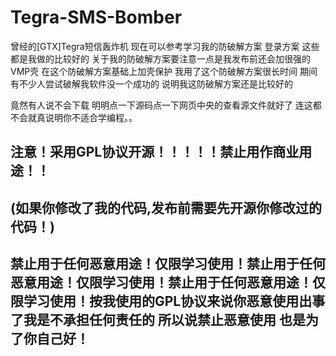 # Tegra-SMS-Bomber
曾经的[GTX]Tegra短信轰炸机 现在可以参考学习我的防破解方案 登录方案 这些都是我做的比较好的 关于我的防破解方案要注意一点是我发布前还会加很强的VMP壳 在这个防破解方案基础上加壳保护 我用了这个防破解方案很长时间 期间有不少人尝试破解我软件没一个成功的 说明我这防破解方案还是比较好的

竟然有人说不会下载 明明点一下源码点一下网页中央的查看源文件就好了 连这都不会就真说明你不适合学编程。。
## __注意！采用GPL协议开源！！！！！禁止用作商业用途！！__ ##
## __(如果你修改了我的代码,发布前需要先开源你修改过的代码！)__ ##
## __禁止用于任何恶意用途！仅限学习使用！禁止用于任何恶意用途！仅限学习使用！禁止用于任何恶意用途！仅限学习使用！按我使用的GPL协议来说你恶意使用出事了我是不承担任何责任的 所以说禁止恶意使用 也是为了你自己好！__ ##
